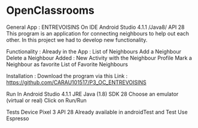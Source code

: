 # OpenClassrooms

General
App : ENTREVOISINS
On IDE Android Studio 4.1.1 /Java8/ API 28
This program is an application for connecting neighbours to help out each other.
In this project we had to develop new functionality.

Functionality :
Already in the App :
List of Neighbours
Add a Neighbour
Delete a Neighbour
Added :
New Activity with the Neighbour Profile
Mark a Neighbour as favorite
List of Favorite Neighbours

Installation :
Download the program via this Link :
https://github.com/CARAU101517/P3_OC_ENTREVOISINS

Run
In Android Studio 4.1.1
JRE Java (1.8)
SDK 28
Choose an emulator (virtual or real)
Click on Run/Run

Tests
Device Pixel 3 API 28
Already available in androidTest and Test
Use Espresso
